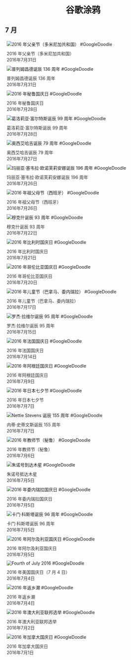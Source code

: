 
<h1 align="center"> 谷歌涂鸦 </h1>




## 7 月

<div class="image">


<img src="https://lh3.googleusercontent.com/OJMK8SFU9zGuCBFHXdyX-DbEdpVSOYX0M0gZJO1cy7Zkn54AouOrXhLfvK3v3jF_mkpS1hS5JIrXhPiyYyrfjopzJxyURSwI9leOPfGu" alt="2016 年父亲节（多米尼加共和国） #GoogleDoodle" style="margin: 5px"/>
<div class="info" style="font-size: 14px; color:#333333; margin:5px"><div class="title">2016 年父亲节（多米尼加共和国）</div><div class="date">2016年7月31日</div></div>

<img src="https://lh3.googleusercontent.com/xSMP-NwOEf-PFlhygwqhq8_ftBQLWYr7lnnnca7IxC5pa_EMMZb05PZwbQu3Z43nYudDf3hzOCFDom-Pmc7mI__MAiyk7mGny0N_dEQ" alt="普列姆昌德诞辰 136 周年 #GoogleDoodle" style="margin: 5px"/>
<div class="info" style="font-size: 14px; color:#333333; margin:5px"><div class="title">普列姆昌德诞辰 136 周年</div><div class="date">2016年7月31日</div></div>

<img src="https://lh3.googleusercontent.com/GBexQXN6UOODhRKjTpwmU2S0123xt1tgRB_gV2ZqESoz34WYC4z-ZxnCHnoDtRSDayfg6tLD2_lRiEijOkIWVI7pFXerXGQFctv6fks" alt="2016 年秘鲁国庆日 #GoogleDoodle" style="margin: 5px"/>
<div class="info" style="font-size: 14px; color:#333333; margin:5px"><div class="title">2016 年秘鲁国庆日</div><div class="date">2016年7月28日</div></div>

<img src="https://lh3.googleusercontent.com/SDOZ7Y_P71l2KVQ9DOAgpDVCAUXOlBVmVW5vfMfZnrt12J6YCwf02kEczFxrRy-pPurDFaSahUI3JBqJ5wJ1DyufDvHub-TpGdV67wqt" alt="葛洛莉亚·富尔特斯诞辰 99 周年 #GoogleDoodle" style="margin: 5px"/>
<div class="info" style="font-size: 14px; color:#333333; margin:5px"><div class="title">葛洛莉亚·富尔特斯诞辰 99 周年</div><div class="date">2016年7月28日</div></div>

<img src="https://lh3.googleusercontent.com/lpZ1VFPkL9XhC85Rgi440TK48f-FID5BEDMwTdHa76F1cm2CPdTdRMPgZCkp7JOJ3WzaVk_ksv9DuNsL9xx4kc6tTCDxbnrH35V3bkPQOQ" alt="奥西艾哈吉诞辰 79 周年 #GoogleDoodle" style="margin: 5px"/>
<div class="info" style="font-size: 14px; color:#333333; margin:5px"><div class="title">奥西艾哈吉诞辰 79 周年</div><div class="date">2016年7月27日</div></div>

<img src="https://lh3.googleusercontent.com/AAzl_HwN77oMpTrhgpA7j7Dv34Ru0t6quhk6B7UT_uDPGxGscKKlLnjkRXJAa09XykmN8-Dprzh3_KJOGA6n316jmccKlZDJUW7jpazk" alt="玛丽亚·塞韦拉·欧诺芙莉安娜诞辰 196 周年 #GoogleDoodle" style="margin: 5px"/>
<div class="info" style="font-size: 14px; color:#333333; margin:5px"><div class="title">玛丽亚·塞韦拉·欧诺芙莉安娜诞辰 196 周年</div><div class="date">2016年7月26日</div></div>

<img src="https://lh3.googleusercontent.com/rh5Krh4JSNhh0rmm8teG2YYtJwOxEjx24-Sqpk4lWX04ond5GmrsxWG5UrV6b9kOQCSBvIuytLwZ-gwsKTXOBmXl75Emv6ARAslZ1CLD" alt="2016 年祖父母节（西班牙） #GoogleDoodle" style="margin: 5px"/>
<div class="info" style="font-size: 14px; color:#333333; margin:5px"><div class="title">2016 年祖父母节（西班牙）</div><div class="date">2016年7月26日</div></div>

<img src="https://lh3.googleusercontent.com/-Zd0gsmMSHKVAkZs2d7KuE0q9gjVkh9c6ZGwGsl_r30ZeBEkz4dpmdgRGQSwgzy9xxg8cqsS35FNsPxvvHYnY1Xpw4W01I5_UpM4Esz5" alt="穆克什诞辰 93 周年 #GoogleDoodle" style="margin: 5px"/>
<div class="info" style="font-size: 14px; color:#333333; margin:5px"><div class="title">穆克什诞辰 93 周年</div><div class="date">2016年7月22日</div></div>

<img src="https://lh3.googleusercontent.com/5zhe8nedbWNp0VEWF2xdlz8pc804-VNIo51AyclKrdNZbLplirIC9cDOeGhyZUiNjblibqE0dxEKTtn3w38a9iBsVS1imhyH8EPQxFQ" alt="2016 年比利时国庆日 #GoogleDoodle" style="margin: 5px"/>
<div class="info" style="font-size: 14px; color:#333333; margin:5px"><div class="title">2016 年比利时国庆日</div><div class="date">2016年7月21日</div></div>

<img src="https://lh3.googleusercontent.com/NR7DP1yCAbp9SV2jocAvDtB4OrmNqqYcIv56AodZoep87dBu6zerHlfPrKweY8sSRZ645t2RwpgLzArIRCwveh57Q_0bsH6AL4428hyA" alt="2016 年哥伦比亚国庆日 #GoogleDoodle" style="margin: 5px"/>
<div class="info" style="font-size: 14px; color:#333333; margin:5px"><div class="title">2016 年哥伦比亚国庆日</div><div class="date">2016年7月20日</div></div>

<img src="https://lh3.googleusercontent.com/yoeaKHj05qGHJDOp6llAC46v8J7u4wg4erGkcSzl-xW3w-eZr9haCvKZ2MEsGectGXprngpn78iviBDUN9MSzgtAbcV-Ee5BucffhMK1" alt="2016 年儿童节（巴拿马、委内瑞拉） #GoogleDoodle" style="margin: 5px"/>
<div class="info" style="font-size: 14px; color:#333333; margin:5px"><div class="title">2016 年儿童节（巴拿马、委内瑞拉）</div><div class="date">2016年7月17日</div></div>

<img src="https://lh3.googleusercontent.com/lCsS_1sGJzuseq9YBNt80FbRXmovxBbgD8na7XkS0YJgzId_078MEIj0Mt9BWrYpjdq_NiBvyRTBm8AJpoLeXhrvw6kmGgqNllkHSjPl" alt="罗杰·拉维尔诞辰 95 周年 #GoogleDoodle" style="margin: 5px"/>
<div class="info" style="font-size: 14px; color:#333333; margin:5px"><div class="title">罗杰·拉维尔诞辰 95 周年</div><div class="date">2016年7月15日</div></div>

<img src="https://lh3.googleusercontent.com/9P1bjr--vIyESXLdzMJqQEU0sBUdgtOw4mYt9KAsdO3Qvl3sLoWa4iJ7yGZRddmxvbeS-W9RK-2fLuwyb-ugwBUsChI2jjTNFN76-uDy" alt="2016 年法国国庆日 #GoogleDoodle" style="margin: 5px"/>
<div class="info" style="font-size: 14px; color:#333333; margin:5px"><div class="title">2016 年法国国庆日</div><div class="date">2016年7月14日</div></div>

<img src="https://lh3.googleusercontent.com/daRBQYMmazTcRybbhE3Ed_6tOcSuo8BLPHXKb5e-Bk48sY_TjGPYupxr23f7SrtH8DIe1sooM50zed5nzRtAj3_qskdw45KcE5d3eiw" alt="2016 年阿根廷国庆日 #GoogleDoodle" style="margin: 5px"/>
<div class="info" style="font-size: 14px; color:#333333; margin:5px"><div class="title">2016 年阿根廷国庆日</div><div class="date">2016年7月9日</div></div>

<img src="https://lh3.googleusercontent.com/PeI4Jow7J29a8-Kfzvn6RaVpz3iKNOaIGlsJ8IJUjR3VWrz7CsgWTf2QzGdjrXNhb-qC_I3ut0oZus6v6VNROXFXI8_T1eSTNHmg8ess" alt="2016 年日本七夕节 #GoogleDoodle" style="margin: 5px"/>
<div class="info" style="font-size: 14px; color:#333333; margin:5px"><div class="title">2016 年日本七夕节</div><div class="date">2016年7月7日</div></div>

<img src="https://lh3.googleusercontent.com/z4a-l89eMwOUwDGZ-apiTXct_3fovw0nB4jyxiObDU0_dE3gW8eWMeM-ewoEHaECineS7VCI7WCMPvQB0wvbKHeaUT5DU0ENJKKKzdU" alt="Nettie Stevens 诞辰 155 周年 #GoogleDoodle" style="margin: 5px"/>
<div class="info" style="font-size: 14px; color:#333333; margin:5px"><div class="title">内蒂·史蒂文斯诞辰 155 周年</div><div class="date">2016年7月7日</div></div>

<img src="https://lh3.googleusercontent.com/rAhEu_vXsS2tmqYhn9tIbbaVw9MeyRoa2AyNzNYmVOoCXRwtdtckFoxW-WH38CJ-fsO0KXH473cXvOywAhLJWzBzC4DcUZflB7aAsSuZ" alt="2016 年教师节（秘鲁） #GoogleDoodle" style="margin: 5px"/>
<div class="info" style="font-size: 14px; color:#333333; margin:5px"><div class="title">2016 年教师节（秘鲁）</div><div class="date">2016年7月6日</div></div>

<img src="https://lh3.googleusercontent.com/CbhJ-tPdjHceP5oUBY6PtnVx9t9OMBMtO6R4SA8v6CqlkOd-KzuE-Nb56X72Rl8nfqAOvtPAWh9Lod75LCWF5Dzrb1NQHshBktkIwYyC" alt="朱诺号到达木星 #GoogleDoodle" style="margin: 5px"/>
<div class="info" style="font-size: 14px; color:#333333; margin:5px"><div class="title">朱诺号抵达木星</div><div class="date">2016年7月5日</div></div>

<img src="https://lh3.googleusercontent.com/2EMlm5sHA4SI09NpoAiueRmq4WpMao6XNI-tCVb9T1RWV0CEQuz2k2mKNgvMs7ZWaof04jU2QRVW3LaWs11O6cxpWa1qbUuO457ilRI" alt="2016 年委内瑞拉国庆日 #GoogleDoodle" style="margin: 5px"/>
<div class="info" style="font-size: 14px; color:#333333; margin:5px"><div class="title">2016 年委内瑞拉国庆日</div><div class="date">2016年7月5日</div></div>

<img src="https://lh3.googleusercontent.com/263Ucsw1n64tYSsKqy-qsiB92glTuo6bGRWhZ_-UVh2Arx_yE1O6Ts5_YI3g9nb6OVyPOzIuea9sEiNNEWB8rVKO_iIVhpxkSVDLcUvd" alt="卡门·科斯塔诞辰 96 周年 #GoogleDoodle" style="margin: 5px"/>
<div class="info" style="font-size: 14px; color:#333333; margin:5px"><div class="title">卡门·科斯塔诞辰 96 周年</div><div class="date">2016年7月5日</div></div>

<img src="https://lh3.googleusercontent.com/NIeb04JyQGI-12wfq1sdUpQamuhk6cZIgwXgAQ2gYmpnY5FmiYHorHKuYRFtP197o_quIqinNfH8awsLwqfrem26jP6LmwB02Dq-cbY" alt="2016 年阿尔及利亚国庆日 #GoogleDoodle" style="margin: 5px"/>
<div class="info" style="font-size: 14px; color:#333333; margin:5px"><div class="title">2016 年阿尔及利亚国庆日</div><div class="date">2016年7月5日</div></div>

<img src="https://lh3.googleusercontent.com/RWtffIHbXOJ5Kzcz1JjeWo963bDIQAwUJuLdXIJtTnVYRDasFSj4DdVRz_e0msAprt9mT3FRU5TqC6Rvt51FfrvgpOSI76xua0OQr7V8" alt="Fourth of July 2016  #GoogleDoodle" style="margin: 5px"/>
<div class="info" style="font-size: 14px; color:#333333; margin:5px"><div class="title">2016 年美国国庆日（7 月 4 日）</div><div class="date">2016年7月4日</div></div>

<img src="https://lh3.googleusercontent.com/L8lDHY7DymM17gECKSkGOtgMkT0eiGduv8hWFfw7muskaSQZAd3_8l9pIOEAXadJJZoDflpdaxGP2hY-cBPXVSY0UIHpKLVNRhvLi2PrdA" alt="2016 年返乡潮 #GoogleDoodle" style="margin: 5px"/>
<div class="info" style="font-size: 14px; color:#333333; margin:5px"><div class="title">2016 年返乡潮</div><div class="date">2016年7月4日</div></div>

<img src="https://lh3.googleusercontent.com/odp6pUGwM1liAmcMmfxm6x0m-WVFVVLmhneUoTPAfpThdps5uqHaV7iD3uo9--jG5D5xGEL2Danqd4GgiG-b-WB1j3ZrgZMAcXpW6-CK" alt="2016 年澳大利亚联邦选举 #GoogleDoodle" style="margin: 5px"/>
<div class="info" style="font-size: 14px; color:#333333; margin:5px"><div class="title">2016 年澳大利亚联邦选举</div><div class="date">2016年7月2日</div></div>

<img src="https://lh3.googleusercontent.com/azLAZOU0Jo-HioryZM3eyzeunuiK61u1bj2EWD73CJ3CsZPt6uPles1PKLO2AJIUoIB5N9cO3JLP3-4dbbycY2EP_WO2SIxq743tTdI" alt="2016 年加拿大国庆日 #GoogleDoodle" style="margin: 5px"/>
<div class="info" style="font-size: 14px; color:#333333; margin:5px"><div class="title">2016 年加拿大国庆日</div><div class="date">2016年7月1日</div></div>

</div>









